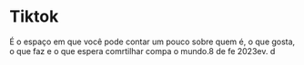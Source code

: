 # Tiktok
 É o espaço em que você pode contar um pouco sobre quem é, o que gosta, o que faz e o que espera comrtilhar compa o mundo.8 de fe 2023ev. d
